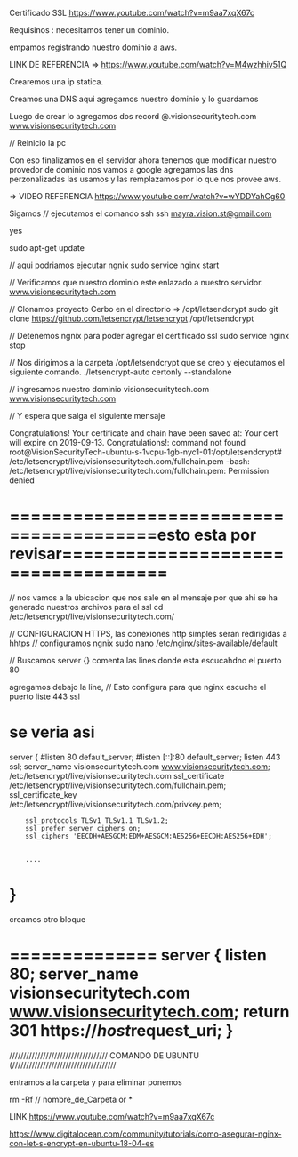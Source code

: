 Certificado SSL
https://www.youtube.com/watch?v=m9aa7xqX67c

Requisinos :
necesitamos tener un dominio.

empamos registrando nuestro dominio a aws.

LINK DE REFERENCIA => https://www.youtube.com/watch?v=M4wzhhiv51Q

Crearemos una ip statica.

Creamos una DNS aqui agregamos nuestro dominio y lo guardamos

Luego de crear lo agregamos dos record 
@.visionsecuritytech.com
www.visionsecuritytech.com

// Reinicio la pc


Con eso finalizamos en el servidor ahora tenemos que modificar nuestro provedor de dominio nos vamos a google
agregamos las dns perzonalizadas las usamos y las remplazamos por lo que nos provee aws.

=> VIDEO REFERENCIA https://www.youtube.com/watch?v=wYDDYahCg60

Sigamos
// ejecutamos el comando ssh
ssh mayra.vision.st@gmail.com

yes

sudo apt-get update

// aqui podriamos ejecutar ngnix 
sudo service nginx start

// Verificamos que nuestro dominio este enlazado a nuestro servidor.
www.visionsecuritytech.com

// Clonamos proyecto Cerbo en el directorio => /opt/letsendcrypt
sudo git clone https://github.com/letsencrypt/letsencrypt /opt/letsendcrypt

// Detenemos ngnix para poder agregar el certificado ssl
sudo service nginx stop

// Nos dirigimos a la carpeta /opt/letsendcrypt que se creo y ejecutamos el siguiente comando.
./letsencrypt-auto certonly --standalone

// ingresamos nuestro dominio
visionsecuritytech.com www.visionsecuritytech.com

// Y espera que salga el siguiente mensaje


Congratulations! Your certificate and chain have been saved at: Your cert will expire on 2019-09-13. Congratulations!: command not found root@VisionSecurityTech-ubuntu-s-1vcpu-1gb-nyc1-01:/opt/letsendcrypt# /etc/letsencrypt/live/visionsecuritytech.com/fullchain.pem -bash: /etc/letsencrypt/live/visionsecuritytech.com/fullchain.pem: Permission denied


========================================esto esta por revisar====================================
=================================================================================================

// nos vamos a la ubicacion que nos sale en el mensaje por que ahi se ha generado nuestros archivos para el ssl
cd /etc/letsencrypt/live/visionsecuritytech.com/

// CONFIGURACION HTTPS, las conexiones http simples seran redirigidas a hhtps
// configuramos ngnix
sudo nano /etc/nginx/sites-available/default

// Buscamos server {}
comenta las lines donde esta escucahdno el puerto 80

agregamos debajo la line,
// Esto configura para que nginx escuche el puerto
liste 443 ssl 


se veria asi
=====================
server {
        #listen 80 default_server;
        #listen [::]:80 default_server;
        listen 443 ssl;
        server_name visionsecuritytech.com www.visionsecuritytech.com;
/etc/letsencrypt/live/visionsecuritytech.com
        ssl_certificate /etc/letsencrypt/live/visionsecuritytech.com/fullchain.pem;
        ssl_certificate_key /etc/letsencrypt/live/visionsecuritytech.com/privkey.pem;

        ssl_protocols TLSv1 TLSv1.1 TLSv1.2;
        ssl_prefer_server_ciphers on;
        ssl_ciphers 'EECDH+AESGCM:EDM+AESGCM:AES256+EECDH:AES256+EDH';


        ....
}
=====================

creamos otro bloque 

==============
server {
        listen 80;
        server_name visionsecuritytech.com www.visionsecuritytech.com;
        return 301 https://$host$request_uri;
}
===============

///////////////////////////////////
 COMANDO DE UBUNTU
 (/////////////////////////////////////
 
 entramos a la carpeta y para eliminar ponemos
 
 rm -Rf // nombre_de_Carpeta or *



LINK
https://www.youtube.com/watch?v=m9aa7xqX67c

https://www.digitalocean.com/community/tutorials/como-asegurar-nginx-con-let-s-encrypt-en-ubuntu-18-04-es